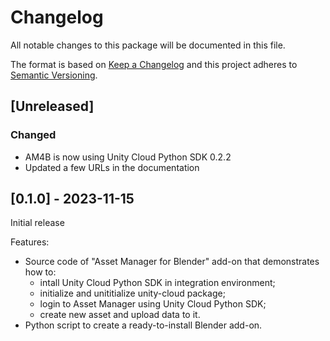 # Changelog
All notable changes to this package will be documented in this file.

The format is based on [Keep a Changelog](http://keepachangelog.com/en/1.0.0/)
and this project adheres to [Semantic Versioning](http://semver.org/spec/v2.0.0.html).

## [Unreleased]

### Changed

- AM4B is now using Unity Cloud Python SDK 0.2.2
- Updated a few URLs in the documentation

## [0.1.0] - 2023-11-15

Initial release

Features:
- Source code of "Asset Manager for Blender" add-on that demonstrates how to:
    - intall Unity Cloud Python SDK in integration environment;
    - initialize and unititialize unity-cloud package;
    - login to Asset Manager using Unity Cloud Python SDK;
    - create new asset and upload data to it.
- Python script to create a ready-to-install Blender add-on.